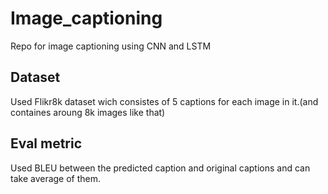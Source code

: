# Image_captioning
Repo for image captioning using CNN and LSTM

## Dataset
Used Flikr8k dataset wich consistes of 5 captions for each image in it.(and containes aroung 8k images like that)

## Eval metric
Used BLEU between the predicted caption and original captions and can take average of them.




